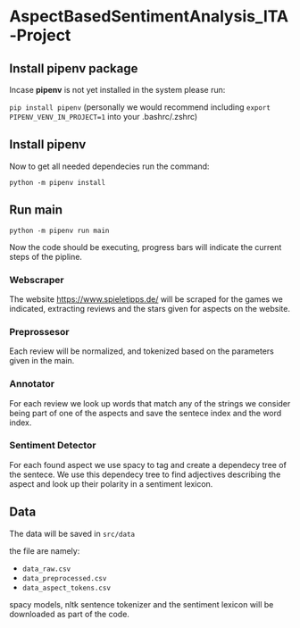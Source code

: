 # AspectBasedSentimentAnalysis_ITA-Project

## Install pipenv package

Incase **pipenv** is not yet installed in the system please run:

```pip install pipenv```
(personally we would recommend including ```export PIPENV_VENV_IN_PROJECT=1``` into your .bashrc/.zshrc)

## Install pipenv

Now to get all needed dependecies run the command:

```python -m pipenv install```

## Run main

```python -m pipenv run main```

Now the code should be executing, progress bars will indicate the current steps of the pipline.

### Webscraper

The website https://www.spieletipps.de/ will be scraped for the games we indicated, extracting reviews and
the stars given for aspects on the website.

### Preprossesor

Each review will be normalized, and tokenized based on the parameters given in the main.

### Annotator

For each review we look up words that match any of the strings we consider being part of one of the aspects
and save the sentece index and the word index.

### Sentiment Detector

For each found aspect we use spacy to tag and create a dependecy tree of the sentece. We use this dependecy tree to 
find adjectives describing the aspect and look up their polarity in a sentiment lexicon.


## Data

The data will be saved in ```src/data```

the file are namely:
- ```data_raw.csv```
- ```data_preprocessed.csv```
- ```data_aspect_tokens.csv```

spacy models, nltk sentence tokenizer and the sentiment lexicon will be downloaded as part of the code.
